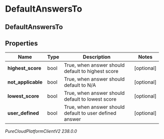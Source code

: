 # DefaultAnswersTo

## DefaultAnswersTo

## Properties

|Name | Type | Description | Notes|
|------------ | ------------- | ------------- | -------------|
| **highest_score** | bool | True, when answer should default to highest score | [optional] |
| **not_applicable** | bool | True, when answer should default to N/A | [optional] |
| **lowest_score** | bool | True, when answer should default to lowest score | [optional] |
| **user_defined** | bool | True, when answer should default to user defined answer | [optional] |



_PureCloudPlatformClientV2 238.0.0_
